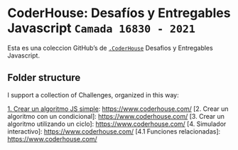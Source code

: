 # CoderHouse: Desafíos y Entregables Javascript `Camada 16830 - 2021`

Esta es una coleccion GitHub’s de [`.CoderHouse`][coder] Desafios y Entregables Javascript.

[coder]: https://www.coderhouse.com/

## Folder structure

I support a collection of Challenges, organized in this way:


[1. Crear un algoritmo JS simple][coder]: https://www.coderhouse.com/
[2. Crear un algoritmo con un condicional]: https://www.coderhouse.com/
[3. Crear un algoritmo utilizando un ciclo]: https://www.coderhouse.com/
[4. Simulador interactivo]: https://www.coderhouse.com/
[4.1 Funciones relacionadas]: https://www.coderhouse.com/
